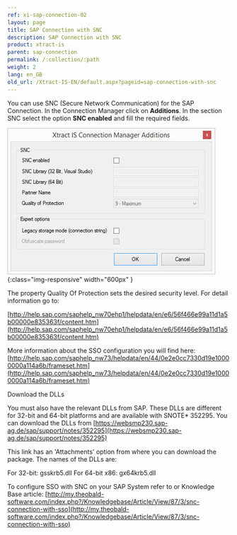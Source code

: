 ```yaml
---
ref: xi-sap-connection-02
layout: page
title: SAP Connection with SNC
description: SAP Connection with SNC
product: xtract-is
parent: sap-connection
permalink: /:collection/:path
weight: 2
lang: en_GB
old_url: /Xtract-IS-EN/default.aspx?pageid=sap-connection-with-snc
---
```


You can use SNC (Secure Network Communication) for the SAP Connection. 
In the Connection Manager click on **Additions**. In the section SNC select the option **SNC enabled** and fill the required fields.

![XIS_ConnectionManager_AdditionsTab](/img/content/XIS_ConnectionManager_AdditionsTab.jpg){:class="img-responsive" width="600px" }

The property Quality Of Protection sets the desired security level. For detail information go to:

[http://help.sap.com/saphelp_nw70ehp1/helpdata/en/e6/56f466e99a11d1a5b00000e835363f/content.htm](http://help.sap.com/saphelp_nw70ehp1/helpdata/en/e6/56f466e99a11d1a5b00000e835363f/content.htm)

More information about the SSO configuration you will find here: [http://help.sap.com/saphelp_nw73/helpdata/en/44/0e2e0cc7330d19e10000000a114a6b/frameset.htm](http://help.sap.com/saphelp_nw73/helpdata/en/44/0e2e0cc7330d19e10000000a114a6b/frameset.htm)


Download the DLLs

You must also have the relevant DLLs from SAP. These DLLs are different for 32-bit and 64-bit platforms and are available with SNOTE* 352295. You can download the DLLs from [https://websmp230.sap-ag.de/sap/support/notes/352295](https://websmp230.sap-ag.de/sap/support/notes/352295)

This link has an 'Attachments' option from where you can download the package. The names of the DLLs are:

For 32-bit: gsskrb5.dll
For 64-bit x86: gx64krb5.dll

To configure SSO with SNC on your SAP System refer to or Knowledge Base article:
[http://my.theobald-software.com/index.php?/Knowledgebase/Article/View/87/3/snc-connection-with-sso](http://my.theobald-software.com/index.php?/Knowledgebase/Article/View/87/3/snc-connection-with-sso)
